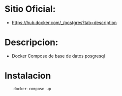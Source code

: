 # Sitio Oficial:
* https://hub.docker.com/_/postgres?tab=description

# Descripcion:
* Docker Compose de base de datos posgresql



# Instalacion
```
    docker-compose up
```